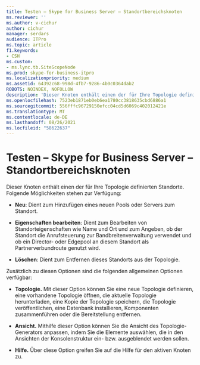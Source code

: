 ```yaml
---
title: Testen – Skype for Business Server – Standortbereichsknoten
ms.reviewer: ''
ms.author: v-cichur
author: cichur
manager: serdars
audience: ITPro
ms.topic: article
f1.keywords:
- CSH
ms.custom:
- ms.lync.tb.SiteScopeNode
ms.prod: skype-for-business-itpro
ms.localizationpriority: medium
ms.assetid: 64392c68-998d-4fb7-9286-4b0c0364dab2
ROBOTS: NOINDEX, NOFOLLOW
description: 'Dieser Knoten enthält einen der für Ihre Topologie definierten Standorte. Folgende Möglichkeiten stehen zur Verfügung:'
ms.openlocfilehash: 7523eb1871eb0eb6ea1780cc3818635cbd6886a1
ms.sourcegitcommit: 556fffc96729150efcc04cd5d6069c402012421e
ms.translationtype: MT
ms.contentlocale: de-DE
ms.lasthandoff: 08/26/2021
ms.locfileid: "58622637"
---
```

# <a name="test---skype-for-business-server-site-scope-node"></a>Testen – Skype for Business Server – Standortbereichsknoten
 
Dieser Knoten enthält einen der für Ihre Topologie definierten Standorte. Folgende Möglichkeiten stehen zur Verfügung: 
  
- **Neu**: Dient zum Hinzufügen eines neuen Pools oder Servers zum Standort.
    
- **Eigenschaften bearbeiten**: Dient zum Bearbeiten von Standorteigenschaften wie Name und Ort und zum Angeben, ob der Standort die Anrufsteuerung zur Bandbreitenverwaltung verwendet und ob ein Director- oder Edgepool an diesem Standort als Partnerverbundroute genutzt wird.
    
- **Löschen**: Dient zum Entfernen dieses Standorts aus der Topologie.
    
Zusätzlich zu diesen Optionen sind die folgenden allgemeinen Optionen verfügbar:
  
- **Topologie.** Mit dieser Option können Sie eine neue Topologie definieren, eine vorhandene Topologie öffnen, die aktuelle Topologie herunterladen, eine Kopie der Topologie speichern, die Topologie veröffentlichen, eine Datenbank installieren, Komponenten zusammenführen oder die Bereitstellung entfernen.
    
- **Ansicht.** Mithilfe dieser Option können Sie die Ansicht des Topologie-Generators anpassen, indem Sie die Elemente auswählen, die in den Ansichten der Konsolenstruktur ein- bzw. ausgeblendet werden sollen.
    
- **Hilfe.** Über diese Option greifen Sie auf die Hilfe für den aktiven Knoten zu.
    


